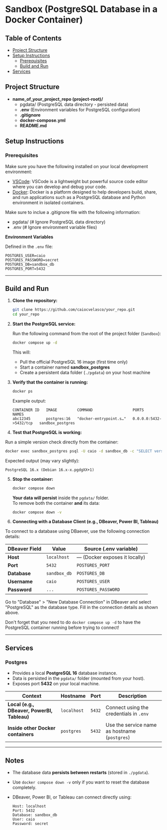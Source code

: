 # Sandbox (PostgreSQL Database in a Docker Container)

## Table of Contents

- [Project Structure](#Project-Structure)
- [Setup Instructions](#Setup-Instructions)
  - [Prerequisites](#Prerequisites)
  - [Build and Run](#Build-and-Run)
- [Services](#services)  

## Project Structure

- **name_of_your_project_repo (project-root)/**
    - pgdata/ (PostgreSQL data directory - persisted data)
    - **.env** (Environment variables for PostgreSQL configuration)
    - **.gitignore**
    - **docker-compose.yml**
    - **README.md**

## Setup Instructions

### Prerequisites

Make sure you have the following installed on your local development environment:

- [VSCode](https://code.visualstudio.com/): VSCode is a lightweight but powerful source code editor where you can develop and debug your code.
- [Docker](https://www.docker.com/get-started): Docker is a platform designed to help developers build, share, and run applications such as a PostgreSQL database and Python environment in isolated containers.

Make sure to inclue a .gitignore file with the following information:
- pgdata/ (# Ignore PostgreSQL data directory)
- .env (# Ignore environment variable files)

**Environment Variables**

Defined in the `.env` file:

```env
POSTGRES_USER=caio
POSTGRES_PASSWORD=secret
POSTGRES_DB=sandbox_db
POSTGRES_PORT=5432
```

---

## Build and Run

1. **Clone the repository:**

   ```bash
   git clone https://github.com/caiocvelasco/your_repo.git
   cd your_repo
   ```

2. **Start the PostgreSQL service:**

   Run the following command from the root of the project folder (`Sandbox`):

   ```bash
   docker compose up -d
   ```

   This will:
   - Pull the official PostgreSQL 16 image (first time only)
   - Start a container named **sandbox_postgres**
   - Create a persistent data folder (`./pgdata`) on your host machine

3. **Verify that the container is running:**

   ```bash
   docker ps
   ```

   Example output:

   ```
   CONTAINER ID   IMAGE         COMMAND                  PORTS                    NAMES
   abc12345       postgres:16   "docker-entrypoint.s…"   0.0.0.0:5432->5432/tcp   sandbox_postgres
   ```

4. **Test that PostgreSQL is working:**

  Run a simple version check directly from the container:

   ```bash
   docker exec sandbox_postgres psql -U caio -d sandbox_db -c "SELECT version();"
   ```

   Expected output (may vary slightly):

   ```
   PostgreSQL 16.x (Debian 16.x-x.pgdgXX+1)
   ```

5. **Stop the container:**

   ```bash
   docker compose down
   ```

   **Your data will persist** inside the `pgdata/` folder.  
   To remove both the container **and** its data:

   ```bash
   docker compose down -v
   ```

6. **Connecting with a Database Client (e.g., DBeaver, Power BI, Tableau)**

To connect to a database using DBaever, use the following connection details:

| DBeaver Field | Value        | Source (.env variable)        |
| ------------- | ------------ | ----------------------------- |
| **Host**      | `localhost`  | — (Docker exposes it locally) |
| **Port**      | `5432`       | `POSTGRES_PORT`               |
| **Database**  | `sandbox_db` | `POSTGRES_DB`                 |
| **Username**  | `caio`       | `POSTGRES_USER`               |
| **Password**  | `...`        | `POSTGRES_PASSWORD`           |

Go to "Database" > "New Database Connection" in DBeaver and select "PostgreSQL" as the database type. Fill in the connection details as shown above.

Don't forget that you need to do `docker compose up -d` to have the PostgreSQL container running before trying to connect!

---

## Services

### **Postgres**

- Provides a local **PostgreSQL 16** database instance.
- Data is persisted in the `pgdata/` folder (mounted from your host).
- Exposes port **5432** on your local machine.

| Context | Hostname | Port | Description |
|----------|-----------|------|--------------|
| **Local (e.g., DBeaver, PowerBI, Tableau)** | `localhost` | `5432` | Connect using the credentials in `.env` |
| **Inside other Docker containers** | `postgres` | `5432` | Use the service name as hostname (`postgres`) |

---

## Notes

- The database data **persists between restarts** (stored in `./pgdata`).
- Use `docker compose down -v` only if you want to reset the database completely.
- DBeaver, Power BI, or Tableau can connect directly using:

  ```
  Host: localhost
  Port: 5432
  Database: sandbox_db
  User: caio
  Password: secret
  ```
